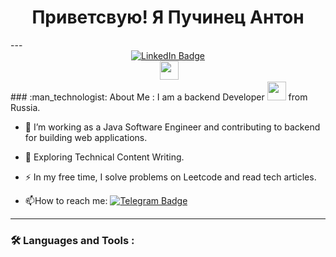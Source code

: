 <div id="header" align="center">
  <h1>
  Приветсвую! Я Пучинец Антон
</div>
---    
<div id="badges" align="center">
  <a href = "https://www.linkedin.com/in/apuchinets/">
  <img src="https://img.shields.io/badge/LinkedIn-blue?style=for-the-badge&logo=linkedin&logoColor=white" alt="LinkedIn Badge"/>
  </a>  
</h1>
</div>
<div id="counter" align="center">
  <img src="https://komarev.com/ghpvc/?username=CatFindus&style=flat-square&color=blue" alt=""/>
  
  <img src="https://media.giphy.com/media/hvRJCLFzcasrR4ia7z/giphy.gif" width="30px"/>
</div>  
### :man_technologist: About Me :
I am a backend Developer <img src="https://media.giphy.com/media/WUlplcMpOCEmTGBtBW/giphy.gif" width="30"> from Russia.

- :telescope: I’m working as a Java Software Engineer and contributing to backend for building web applications.

- :seedling: Exploring Technical Content Writing.

- :zap: In my free time, I solve problems on Leetcode and read tech articles.

- :mailbox:How to reach me: [![Telegram Badge](https://img.shields.io/badge/-@apuchinec-blue?style=flat&logo=Telegram&logoColor=white)](https://t.me/apuchinec)
---

### :hammer_and_wrench: Languages and Tools :
